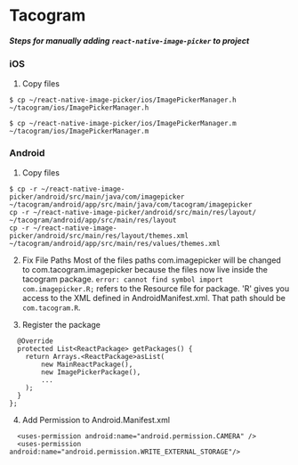 # Tacogram


##### Steps for manually adding `react-native-image-picker` to project
### iOS
1. Copy files
```
$ cp ~/react-native-image-picker/ios/ImagePickerManager.h ~/tacogram/ios/ImagePickerManager.h

$ cp ~/react-native-image-picker/ios/ImagePickerManager.m ~/tacogram/ios/ImagePickerManager.m 
```

### Android
1. Copy files
```
$ cp -r ~/react-native-image-picker/android/src/main/java/com/imagepicker ~/tacogram/android/app/src/main/java/com/tacogram/imagepicker
cp -r ~/react-native-image-picker/android/src/main/res/layout/ ~/tacogram/android/app/src/main/res/layout
cp -r ~/react-native-image-picker/android/src/main/res/layout/themes.xml ~/tacogram/android/app/src/main/res/values/themes.xml
```
2. Fix File Paths
Most of the files paths com.imagepicker will be changed to com.tacogram.imagepicker because the files now live inside the tacogram package. 
`error: cannot find symbol import com.imagepicker.R;` refers to the Resource file for package. 'R' gives you access to the XML defined in AndroidManifest.xml. That path should be `com.tacogram.R`.

3. Register the package

```
  @Override
  protected List<ReactPackage> getPackages() {
    return Arrays.<ReactPackage>asList(
        new MainReactPackage(),
        new ImagePickerPackage(),
        ...
    );
  }
};
```

4. Add Permission to Android.Manifest.xml
```
  <uses-permission android:name="android.permission.CAMERA" />
  <uses-permission android:name="android.permission.WRITE_EXTERNAL_STORAGE"/>
```